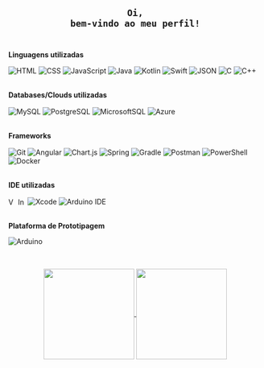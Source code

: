 ## <div align="center"><code>Oi, bem-vindo ao meu perfil!</code></div><br>

**Linguagens utilizadas**
 
<div style="display: inline_block">
  <img align="center" alt="HTML" src="https://img.shields.io/badge/HTML5-E34F26?style=for-the-badge&logo=html5&logoColor=white">
  <img align="center" alt="CSS" src="https://img.shields.io/badge/CSS3-1572B6?style=for-the-badge&logo=css3&logoColor=white">
  <img align="center" alt="JavaScript" src="https://img.shields.io/badge/JavaScript-323330?style=for-the-badge&logo=javascript&logoColor=F7DF1E">
  <img align="center" alt="Java" src="https://img.shields.io/badge/Java-ED8B00?style=for-the-badge&logo=java&logoColor=white">
  <img align="center" alt="Kotlin" src="https://img.shields.io/badge/Kotlin-0095D5?&style=for-the-badge&logo=kotlin&logoColor=white">
  <img align="center" alt="Swift" src="https://img.shields.io/badge/Swift-FA7343?style=for-the-badge&logo=swift&logoColor=white">
  <img align="center" alt="JSON" src="https://img.shields.io/badge/json-5E5C5C?style=for-the-badge&logo=json&logoColor=white">
  <img align="center" alt="C" src="https://img.shields.io/badge/C-00599C?style=for-the-badge&logo=c&logoColor=white">
  <img align="center" alt="C++" src="https://img.shields.io/badge/C%2B%2B-00599C?style=for-the-badge&logo=c%2B%2B&logoColor=white">
</div><br>

**Databases/Clouds utilizadas**

<div style="display: inline_block">
  <img align="center" alt="MySQL" src="https://img.shields.io/badge/MySQL-00000F?style=for-the-badge&logo=mysql&logoColor=white">
  <img align="center" alt="PostgreSQL" src="https://img.shields.io/badge/PostgreSQL-316192?style=for-the-badge&logo=postgresql&logoColor=white">
  <img align="center" alt="MicrosoftSQL" src="https://img.shields.io/badge/Microsoft%20SQL%20Sever-CC2927?style=for-the-badge&logo=microsoft%20sql%20server&logoColor=white">
  <img align="center" alt="Azure" src="https://img.shields.io/badge/microsoft%20azure-0089D6?style=for-the-badge&logo=microsoft-azure&logoColor=white">
</div><br>

**Frameworks**

<div style="display: inline_block">
  <img align="center" alt="Git" src="https://img.shields.io/badge/Git-F05032?style=for-the-badge&logo=git&logoColor=white">  
  <img align="center" alt="Angular" src="https://img.shields.io/badge/Angular-DD0031?style=for-the-badge&logo=angular&logoColor=white">
  <img align="center" alt="Chart.js" src="https://img.shields.io/badge/Chart.js-FF6384?style=for-the-badge&logo=chartdotjs&logoColor=white">
  <img align="center" alt="Spring" src="https://img.shields.io/badge/Spring-6DB33F?style=for-the-badge&logo=spring&logoColor=white">
  <img align="center" alt="Gradle" src="https://img.shields.io/badge/gradle-02303A?style=for-the-badge&logo=gradle&logoColor=white">
  <img align="center" alt="Postman" src="https://img.shields.io/badge/Postman-FF6C37?style=for-the-badge&logo=Postman&logoColor=white">
  <img align="center" alt="PowerShell" src="https://img.shields.io/badge/PowerShell-5391FE?style=for-the-badge&logo=PowerShell&logoColor=white">
  <img align="center" alt="Docker" src="https://img.shields.io/badge/Docker-2CA5E0?style=for-the-badge&logo=docker&logoColor=white">
</div><br>

**IDE utilizadas**

<div style="display: inline_block">
  <img align="center" height="15px" alt="VSCode" src="https://img.shields.io/badge/Visual_Studio_Code-0078D4?style=for-the-badge&logo=visual%20studio%20code&logoColor=white">
  <img align="center" height="15px" alt="Intellij" src="https://img.shields.io/badge/IntelliJIDEA-000000.svg?style=for-the-badge&logo=intellij-idea&logoColor=white">
  <img align="center" alt="Xcode" src="https://img.shields.io/badge/Xcode-007ACC?style=for-the-badge&logo=Xcode&logoColor=white">
  <img align="center" alt="Arduino IDE" src="https://img.shields.io/badge/Arduino_IDE-00979D?style=for-the-badge&logo=arduino&logoColor=white">
</div><br>

**Plataforma de Prototipagem**

<div style="display: inline_block">
  <img align="center" alt="Arduino" src="https://img.shields.io/badge/Arduino-00979D?style=for-the-badge&logo=Arduino&logoColor=white">
</div>

##

<br>
<div align="center">
<a href="https://github.com/matheusncodello">
  <img height="180em" align="center" src="https://github-readme-stats.vercel.app/api/top-langs/?username=matheusncodello&title_color=b7bebe&icon_color=0329AB&text_color=e8eaea&bg_color=171515&hide_langs_below=1" />
</a>
<a href="https://github.com/matheusncodello">
  <img height="180em" align="center" src="https://github-readme-stats.vercel.app/api?username=matheusncodello&&show_icons=true&title_color=b7bebe&icon_color=0329AB&text_color=e8eaea&bg_color=171515" />
</a>
</div>

<!-- <code></code> -->

<!-- 
<div style="display: inline_block">
  <img align="center" alt="" src="">
</div><br>
-->
